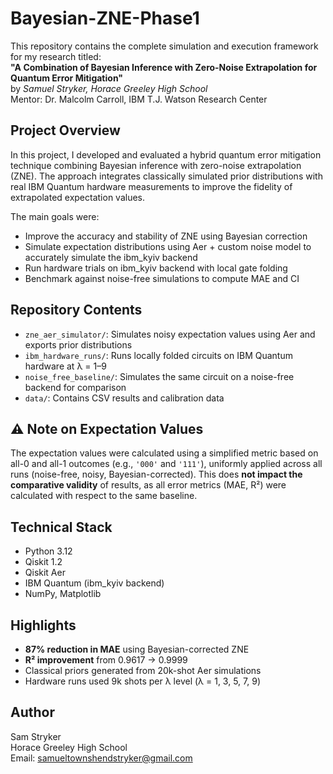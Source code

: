 # Bayesian-ZNE-Phase1

This repository contains the complete simulation and execution framework for my research titled:  
**"A Combination of Bayesian Inference with Zero-Noise Extrapolation for Quantum Error Mitigation"**  
by *Samuel Stryker, Horace Greeley High School*  
Mentor: Dr. Malcolm Carroll, IBM T.J. Watson Research Center


##  Project Overview

In this project, I developed and evaluated a hybrid quantum error mitigation technique combining Bayesian inference with zero-noise extrapolation (ZNE). The approach integrates classically simulated prior distributions with real IBM Quantum hardware measurements to improve the fidelity of extrapolated expectation values.

The main goals were:
- Improve the accuracy and stability of ZNE using Bayesian correction
- Simulate expectation distributions using Aer + custom noise model to accurately simulate the ibm_kyiv backend
- Run hardware trials on ibm_kyiv backend with local gate folding
- Benchmark against noise-free simulations to compute MAE and CI

##  Repository Contents

- `zne_aer_simulator/`: Simulates noisy expectation values using Aer and exports prior distributions
- `ibm_hardware_runs/`: Runs locally folded circuits on IBM Quantum hardware at λ = 1–9
- `noise_free_baseline/`: Simulates the same circuit on a noise-free backend for comparison
- `data/`: Contains CSV results and calibration data

## ⚠️ Note on Expectation Values

The expectation values were calculated using a simplified metric based on all-0 and all-1 outcomes (e.g., `'000'` and `'111'`), uniformly applied across all runs (noise-free, noisy, Bayesian-corrected). This does **not impact the comparative validity** of results, as all error metrics (MAE, R²) were calculated with respect to the same baseline.

##  Technical Stack

- Python 3.12
- Qiskit 1.2
- Qiskit Aer
- IBM Quantum (ibm_kyiv backend)
- NumPy, Matplotlib

##  Highlights

- **87% reduction in MAE** using Bayesian-corrected ZNE
- **R² improvement** from 0.9617 → 0.9999
- Classical priors generated from 20k-shot Aer simulations
- Hardware runs used 9k shots per λ level (λ = 1, 3, 5, 7, 9)

##  Author

Sam Stryker  
Horace Greeley High School  
Email: samueltownshendstryker@gmail.com
